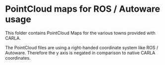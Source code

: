 # PointCloud maps for ROS / Autoware usage

This folder contains PointCloud Maps for the various towns provided with CARLA.

The PointCloud files are using a right-handed coordinate system like ROS / Autoware.
Therefore the y axis is negated in comparison to native CARLA coordinates.

